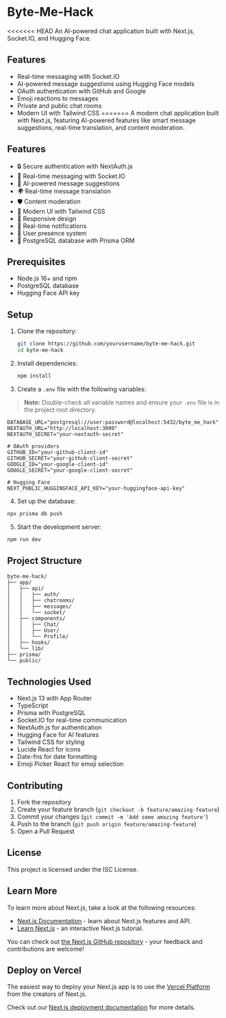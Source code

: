 # Byte-Me-Hack

<<<<<<< HEAD
An AI-powered chat application built with Next.js, Socket.IO, and Hugging Face.

## Features

- Real-time messaging with Socket.IO
- AI-powered message suggestions using Hugging Face models
- OAuth authentication with GitHub and Google
- Emoji reactions to messages
- Private and public chat rooms
- Modern UI with Tailwind CSS
=======
A modern chat application built with Next.js, featuring AI-powered features like smart message suggestions, real-time translation, and content moderation.

## Features

- 🔒 Secure authentication with NextAuth.js
- 💬 Real-time messaging with Socket.IO
- 🤖 AI-powered message suggestions
- 🌍 Real-time message translation
- 🛡️ Content moderation
- 🎨 Modern UI with Tailwind CSS
- 📱 Responsive design
- 🔔 Real-time notifications
- 👥 User presence system
- 💾 PostgreSQL database with Prisma ORM

## Prerequisites

- Node.js 16+ and npm
- PostgreSQL database
- Hugging Face API key

## Setup

1. Clone the repository:
   ```bash
   git clone https://github.com/yourusername/byte-me-hack.git
   cd byte-me-hack
   ```

2. Install dependencies:
   ```bash
   npm install
   ```

3. Create a `.env` file with the following variables:

> **Note:** Double-check all variable names and ensure your `.env` file is in the project root directory.

```env
DATABASE_URL="postgresql://user:password@localhost:5432/byte_me_hack"
NEXTAUTH_URL="http://localhost:3000"
NEXTAUTH_SECRET="your-nextauth-secret"

# OAuth providers
GITHUB_ID="your-github-client-id"
GITHUB_SECRET="your-github-client-secret"
GOOGLE_ID="your-google-client-id"
GOOGLE_SECRET="your-google-client-secret"

# Hugging Face
NEXT_PUBLIC_HUGGINGFACE_API_KEY="your-huggingface-api-key"
```

4. Set up the database:
```bash
npx prisma db push
```

5. Start the development server:
```bash
npm run dev
```

## Project Structure

```
byte-me-hack/
├── app/
│   ├── api/
│   │   ├── auth/
│   │   ├── chatrooms/
│   │   ├── messages/
│   │   └── socket/
│   ├── components/
│   │   ├── Chat/
│   │   ├── User/
│   │   └── Profile/
│   ├── hooks/
│   └── lib/
├── prisma/
└── public/
```

## Technologies Used

- Next.js 13 with App Router
- TypeScript
- Prisma with PostgreSQL
- Socket.IO for real-time communication
- NextAuth.js for authentication
- Hugging Face for AI features
- Tailwind CSS for styling
- Lucide React for icons
- Date-fns for date formatting
- Emoji Picker React for emoji selection

## Contributing

1. Fork the repository
2. Create your feature branch (`git checkout -b feature/amazing-feature`)
3. Commit your changes (`git commit -m 'Add some amazing feature'`)
4. Push to the branch (`git push origin feature/amazing-feature`)
5. Open a Pull Request

## License

This project is licensed under the ISC License.

## Learn More

To learn more about Next.js, take a look at the following resources:

- [Next.js Documentation](https://nextjs.org/docs) - learn about Next.js features and API.
- [Learn Next.js](https://nextjs.org/learn) - an interactive Next.js tutorial.

You can check out [the Next.js GitHub repository](https://github.com/vercel/next.js) - your feedback and contributions are welcome!

## Deploy on Vercel

The easiest way to deploy your Next.js app is to use the [Vercel Platform](https://vercel.com/new?utm_medium=default-template&filter=next.js&utm_source=create-next-app&utm_campaign=create-next-app-readme) from the creators of Next.js.

Check out our [Next.js deployment documentation](https://nextjs.org/docs/app/building-your-application/deploying) for more details.


